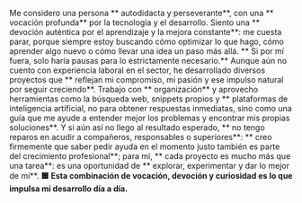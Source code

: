 Me considero una persona ** autodidacta y perseverante**, con una ** vocación profunda** por la tecnología y el desarrollo. Siento una ** devoción auténtica por el aprendizaje y la mejora constante**: me cuesta parar, porque siempre estoy buscando cómo optimizar lo que hago, cómo aprender algo nuevo o cómo llevar una idea un paso más allá. ** Si por mí fuera, solo haría pausas para lo estrictamente necesario.**
Aunque aún no cuento con experiencia laboral en el sector, he desarrollado diversos proyectos que ** reflejan mi compromiso, mi pasión y ese impulso natural por seguir creciendo**.
Trabajo con ** organización** y aprovecho herramientas como la búsqueda web, snippets propios y ** plataformas de inteligencia artificial, no para obtener respuestas inmediatas, sino como una guía que me ayude a entender mejor los problemas y encontrar mis propias soluciones**. Y si aún así no llego al resultado esperado, ** no tengo reparos en acudir a compañeros, responsables o superiores**: ** creo firmemente que saber pedir ayuda en el momento justo también es parte del crecimiento profesional**; para mí, ** cada proyecto es mucho más que una tarea**: es una oportunidad de ** explorar, experimentar y dar lo mejor de mí**.
**🟦 Esta combinación de vocación, devoción y curiosidad es lo que impulsa mi desarrollo día a día.**